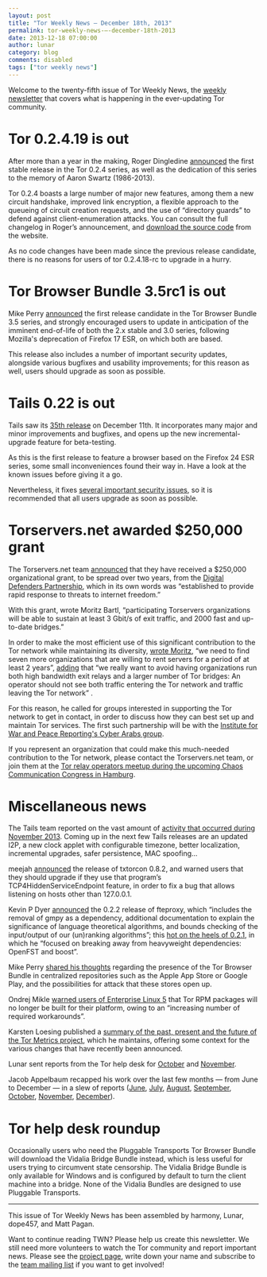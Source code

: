 ```yaml
---
layout: post
title: "Tor Weekly News — December 18th, 2013"
permalink: tor-weekly-news-—-december-18th-2013
date: 2013-12-18 07:00:00
author: lunar
category: blog
comments: disabled
tags: ["tor weekly news"]
---
```


Welcome to the twenty-fifth issue of Tor Weekly News, the [weekly newsletter](https://lists.torproject.org/cgi-bin/mailman/listinfo/tor-news) that covers what is happening in the ever-updating Tor community.

Tor 0.2.4.19 is out
===================

After more than a year in the making, Roger Dingledine [announced](https://lists.torproject.org/pipermail/tor-talk/2013-December/031392.html) the first stable release in the Tor 0.2.4 series, as well as the dedication of this series to the memory of Aaron Swartz (1986-2013).

Tor 0.2.4 boasts a large number of major new features, among them a new circuit handshake, improved link encryption, a flexible approach to the queueing of circuit creation requests, and the use of “directory guards” to defend against client-enumeration attacks. You can consult the full changelog in Roger’s announcement, and [download the source code](https://www.torproject.org/dist/) from the website.

As no code changes have been made since the previous release candidate, there is no reasons for users of tor 0.2.4.18-rc to upgrade in a hurry.

Tor Browser Bundle 3.5rc1 is out
================================

Mike Perry [announced](https://blog.torproject.org/blog/tor-browser-bundle-35rc1-released) the first release candidate in the Tor Browser Bundle 3.5 series, and strongly encouraged users to update in anticipation of the imminent end-of-life of both the 2.x stable and 3.0 series, following Mozilla's deprecation of Firefox 17 ESR, on which both are based.

This release also includes a number of important security updates, alongside various bugfixes and usability improvements; for this reason as well, users should upgrade as soon as possible.

Tails 0.22 is out
=================

Tails saw its [35th release](https://tails.boum.org/news/version_0.22/) on December 11th. It incorporates many major and minor improvements and bugfixes, and opens up the new incremental-upgrade feature for beta-testing.

As this is the first release to feature a browser based on the Firefox 24 ESR series, some small inconveniences found their way in. Have a look at the known issues before giving it a go.

Nevertheless, it fixes [several important security issues](https://tails.boum.org/security/Numerous_security_holes_in_0.21/), so it is recommended that all users upgrade as soon as possible.

Torservers.net awarded \$250,000 grant
======================================

The Torservers.net team [announced](https://blog.torservers.net/20131213/torservers-awarded-250000-by-digital-defenders.html) that they have received a \$250,000 organizational grant, to be spread over two years, from the [Digital Defenders Partnership](http://digitaldefenders.org/), which in its own words was “established to provide rapid response to threats to internet freedom.”

With this grant, wrote Moritz Bartl, “participating Torservers organizations will be able to sustain at least 3 Gbit/s of exit traffic, and 2000 fast and up-to-date bridges.”

In order to make the most efficient use of this significant contribution to the Tor network while maintaining its diversity, [wrote Moritz](https://lists.torproject.org/pipermail/tor-relays/2013-December/003495.html), “we need to find seven more organizations that are willing to rent servers for a period of at least 2 years”, [adding](https://mailman.stanford.edu/pipermail/liberationtech/2013-December/012376.html) that “we really want to avoid having organizations run both high bandwidth exit relays and a larger number of Tor bridges: An operator should not see both traffic entering the Tor network and traffic leaving the Tor network” .

For this reason, he called for groups interested in supporting the Tor network to get in contact, in order to discuss how they can best set up and maintain Tor services. The first such partnership will be with the [Institute for War and Peace Reporting's Cyber Arabs group](https://www.cyber-arabs.com/).

If you represent an organization that could make this much-needed contribution to the Tor network, please contact the Torservers.net team, or join them at the [Tor relay operators meetup during the upcoming Chaos Communication Congress in Hamburg](https://events.ccc.de/congress/2013/wiki/Session:Torservers_Meetup).

Miscellaneous news
==================

The Tails team reported on the vast amount of [activity that occurred during November 2013](https://tails.boum.org/news/report_2013_11/). Coming up in the next few Tails releases are an updated I2P, a new clock applet with configurable timezone, better localization, incremental upgrades, safer persistence, MAC spoofing…

meejah [announced](https://lists.torproject.org/pipermail/tor-dev/2013-December/005927.html) the release of txtorcon 0.8.2, and warned users that they should upgrade if they use that program’s TCP4HiddenServiceEndpoint feature, in order to fix a bug that allows listening on hosts other than 127.0.0.1.

Kevin P Dyer [announced](https://lists.torproject.org/pipermail/tor-dev/2013-December/005953.html) the 0.2.2 release of fteproxy, which “includes the removal of gmpy as a dependency, additional documentation to explain the significance of language theoretical algorithms, and bounds checking of the input/output of our (un)ranking algorithms”; this [hot on the heels of 0.2.1](https://lists.torproject.org/pipermail/tor-dev/2013-December/005929.html), in which he “focused on breaking away from heavyweight dependencies: OpenFST and boost”.

Mike Perry [shared his thoughts](https://lists.torproject.org/pipermail/tor-dev/2013-December/005923.html) regarding the presence of the Tor Browser Bundle in centralized repositories such as the Apple App Store or Google Play, and the possibilities for attack that these stores open up.

Ondrej Mikle [warned users of Enterprise Linux 5](https://lists.torproject.org/pipermail/tor-talk/2013-December/031408.html) that Tor RPM packages will no longer be built for their platform, owing to an “increasing number of required workarounds”.

Karsten Loesing published a [summary of the past, present and the future of the Tor Metrics project](https://lists.torproject.org/pipermail/tor-dev/2013-December/005948.html), which he maintains, offering some context for the various changes that have recently been announced.

Lunar sent reports from the Tor help desk for [October](https://lists.torproject.org/pipermail/tor-reports/2013-December/000404.html) and [November](https://lists.torproject.org/pipermail/tor-reports/2013-December/000405.html).

Jacob Appelbaum recapped his work over the last few months — from June to December — in a slew of reports ([June](https://lists.torproject.org/pipermail/tor-reports/2013-December/000407.html), [July](https://lists.torproject.org/pipermail/tor-reports/2013-December/000408.html), [August](https://lists.torproject.org/pipermail/tor-reports/2013-December/000409.html), [September](https://lists.torproject.org/pipermail/tor-reports/2013-December/000410.html), [October](https://lists.torproject.org/pipermail/tor-reports/2013-December/000411.html), [November](https://lists.torproject.org/pipermail/tor-reports/2013-December/000412.html), [December](https://lists.torproject.org/pipermail/tor-reports/2013-December/000413.html)).

Tor help desk roundup
=====================

Occasionally users who need the Pluggable Transports Tor Browser Bundle will download the Vidalia Bridge Bundle instead, which is less useful for users trying to circumvent state censorship. The Vidalia Bridge Bundle is only available for Windows and is configured by default to turn the client machine into a bridge. None of the Vidalia Bundles are designed to use Pluggable Transports.

* * * * *

This issue of Tor Weekly News has been assembled by harmony, Lunar, dope457, and Matt Pagan.

Want to continue reading TWN? Please help us create this newsletter. We still need more volunteers to watch the Tor community and report important news. Please see the [project page](https://trac.torproject.org/projects/tor/wiki/TorWeeklyNews), write down your name and subscribe to the [team mailing list](https://lists.torproject.org/cgi-bin/mailman/listinfo/news-team) if you want to get involved!
